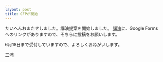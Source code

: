 ```yaml
---
layout: post
title: CFPが開始
---
```


たいへんおまたせしました。講演提案を開始しました。
[講演](../presentations.html)に、Google Formsへのリンクがありますので、そちらに投稿をお願いします。

6月18日まで受付していますので、よろしくおねがいします。

三浦
